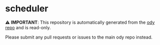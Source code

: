 # scheduler

⚠️ **IMPORTANT**: This repository is automatically generated from the [ody repo](https://github.com/ody-dev/ody) and is read-only.

Please submit any pull requests or issues to the main ody repo instead.
